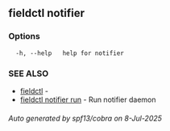 ## fieldctl notifier



### Options

```
  -h, --help   help for notifier
```

### SEE ALSO

* [fieldctl](fieldctl.md)	 - 
* [fieldctl notifier run](fieldctl_notifier_run.md)	 - Run notifier daemon

###### Auto generated by spf13/cobra on 8-Jul-2025
